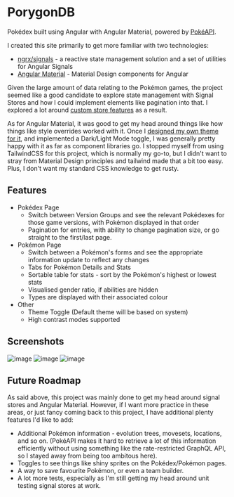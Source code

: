 # PorygonDB

Pokédex built using Angular with Angular Material, powered by [PokéAPI](https://pokeapi.co/).

I created this site primarily to get more familiar with two technologies:
- [ngrx/signals](https://ngrx.io/guide/signals) - a reactive state management solution and a set of utilities for Angular Signals
- [Angular Material](https://material.angular.io) - Material Design components for Angular

Given the large amount of data relating to the Pokémon games, the project seemed like a good candidate to explore state management with Signal Stores and how I could implement elements like pagination into that. I explored a lot around [custom store features](https://ngrx.io/guide/signals/signal-store/custom-store-features) as a result. 

As for Angular Material, it was good to get my head around things like how things like style overrides worked with it. Once I [designed my own theme for it](https://material-foundation.github.io/material-theme-builder/), and implemented a Dark/Light Mode toggle, I was generally pretty happy with it as far as component libraries go. I stopped myself from using TailwindCSS for this project, which is normally my go-to, but I didn't want to stray from Material Design principles and tailwind made that a bit too easy. Plus, I don't want my standard CSS knowledge to get rusty.


## Features

- Pokédex Page
    - Switch between Version Groups and see the relevant Pokédexes for those game versions, with Pokémon displayed in that order
    - Pagination for entries, with ability to change pagination size, or go straight to the first/last page.
- Pokémon Page
    - Switch between a Pokémon's forms and see the appropriate information update to reflect any changes
    - Tabs for Pokémon Details and Stats
    - Sortable table for stats - sort by the Pokémon's highest or lowest stats
    - Visualised gender ratio, if abilities are hidden
    - Types are displayed with their associated colour
- Other
    - Theme Toggle (Default theme will be based on system)
    - High contrast modes supported

## Screenshots
![image](https://github.com/user-attachments/assets/dadf382e-d4d0-44a6-bb75-2a24bcc406cd)
![image](https://github.com/user-attachments/assets/bce689d1-4885-4d59-8933-7ac09cdf6f23)
![image](https://github.com/user-attachments/assets/a29f4c1a-ed9b-40d9-9049-ac7293714d58)

## Future Roadmap

As said above, this project was mainly done to get my head around signal stores and Angular Material. However, if I want more practice in these areas, or just fancy coming back to this project, I have additional plenty features I'd like to add:
- Additional Pokémon information - evolution trees, movesets, locations, and so on. (PokéAPI makes it hard to retrieve a lot of this information efficiently without using something like the rate-restricted GraphQL API, so I stayed away from being too ambitous here).
- Toggles to see things like shiny sprites on the Pokédex/Pokémon pages.
- A way to save favourite Pokémon, or even a team builder.
- A lot more tests, especially as I'm still getting my head around unit testing signal stores at work.
